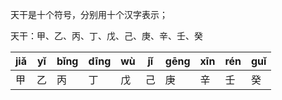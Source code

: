 天干是十个符号，分别用十个汉字表示；

天干：甲、乙、丙、丁、戊、己、庚、辛、壬、癸


| jiǎ | yǐ  | bǐng | dīng | wù  | jǐ  | gēng | xīn | rén | guǐ |
| --- | --- | ---- | ---- | --- | --- | ---- | --- | --- | --- |
| 甲   | 乙   | 丙    | 丁    | 戊   | 己   | 庚    | 辛   | 壬   | 癸   |

